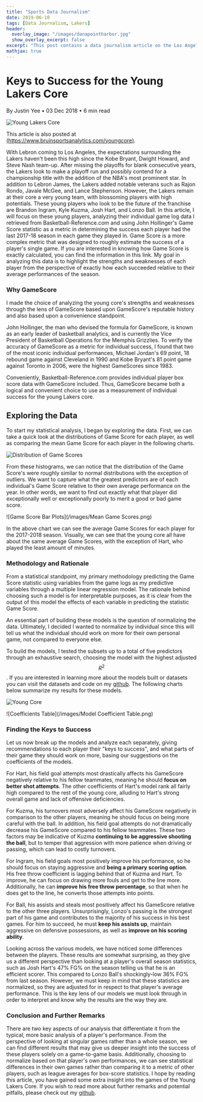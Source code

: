 ```yaml
---
title: "Sports Data Journalism"
date: 2019-06-10
tags: [Data Journalism, Lakers]
header:
  overlay_image: "/images/danapointharbor.jpg"
  show_overlay_excerpt: false
excerpt: "This post contains a data journalism article on the Los Angeles Lakers from their upcoming 2018/2019 season."
mathjax: true
---
```


# Keys to Success for the Young Lakers Core    

By Justin Yee • 03 Dec 2018 • 6 min read

![Young Lakers Core](/images/Young_Lakers_image.jpg)

This article is also posted at [(https://www.bruinsportsanalytics.com/youngcore)](https://www.bruinsportsanalytics.com/youngcore).


With Lebron coming to Los Angeles, the expectations surrounding the Lakers haven't been this high since the Kobe Bryant, Dwight Howard, and Steve Nash team-up. After missing the playoffs for blank consecutive years, the Lakers look to make a playoff run and possibly contend for a championship title with the addition of the NBA's most prominent star. In addition to Lebron James, the Lakers added notable veterans such as Rajon Rondo, Javale McGee, and Lance Stephenson. However, the Lakers remain at their core a very young team, with blossoming players with high potentials. These young players who look to be the future of the franchise are Brandon Ingram, Kyle Kuzma, Josh Hart, and Lonzo Ball. In this article, I will focus on these young players, analyzing their individual game log data I retrieved from Basketball-Reference.com and using John Hollinger's Game Score statistic as a metric in determining the success each player had the last 2017-18 season in each game they played in. Game Score is a more complex metric that was designed to roughly estimate the success of a player's single game. If you are interested in knowing how Game Score is exactly calculated, you can find the information in this link. My goal in analyzing this data is to highlight the strengths and weaknesses of each player from the perspective of exactly how each succeeded relative to their average performances of the season.

### Why GameScore
I made the choice of analyzing the young core's strengths and weaknesses through the lens of GameScore based upon GameScore's reputable history and also based upon a convenience standpoint.

John Hollinger, the man who devised the formula for GameScore, is known as an early leader of basketball analytics, and is currently the Vice President of Basketball Operations for the Memphis Grizzlies. To verify the accuracy of GameScore as a metric for individual success, I found that two of the most iconic individual performances, Michael Jordan's 69 point, 18 rebound game against Cleveland in 1990 and Kobe Bryant's 81 point game against Toronto in 2006, were the highest GameScores since 1983.

Conveniently, Basketball-Reference.com provides individual player box score data with GameScore included. Thus, GameScore became both a logical and convenient choice to use as a measurement of individual success for the young Lakers core.

## Exploring the Data
To start my statistical analysis, I began by exploring the data. First, we can take a quick look at the distributions of Game Score for each player, as well as comparing the mean Game Score for each player in the following charts.


![Distribution of Game Scores](/images/unnamed-chunk-1-1.png)

From these histograms, we can notice that the distribution of the Game Score's were roughly similar to normal distributions with the exception of outliers. We want to capture what the greatest predictors are of each individual's Game Score relative to their own average performance on the year. In other words, we want to find out exactly what that player did exceptionally well or exceptionally poorly to merit a good or bad game score.

![Game Score Bar Plots](/images/Mean Game Scores.png)

In the above chart we can see the average Game Scores for each player for the 2017-2018 season. Visually, we can see that the young core all have about the same average Game Scores, with the exception of Hart, who played the least amount of minutes.

### Methodology and Rationale
From a statistical standpoint, my primary methodology predicting the Game Score statistic using variables from the game logs as my predictive variables through a multiple linear regression model. The rationale behind choosing such a model is for interpretable purposes, as it is clear from the output of this model the effects of each variable in predicting the statistic Game Score.

An essential part of building these models is the question of normalizing the data. Ultimately, I decided I wanted to normalize by individual since this will tell us what the individual should work on more for their own personal game, not compared to everyone else.

To build the models, I tested the subsets up to a total of five predictors through an exhaustive search, choosing the model with the highest adjusted $$R^{2}$$. If you are interested in learning more about the models built or datasets you can visit the datasets and code on my [github](https://github.com/jgyee/BSA-Young-Lakers-Data-Game-Score-Analysis). The following charts below summarize my results for these models.

![Young Core](/images/Hart_Image.jpg)

![Coefficients Table](/images/Model Coefficient Table.png)

### Finding the Keys to Success

Let us now break up the models and analyze each separately, giving recommendations to each player their "keys to success", and what parts of their game they should work on more, basing our suggestions on the coefficients of the models.

For Hart, his field goal attempts most drastically affects his GameScore negatively relative to his fellow teammates, meaning he should **focus on better shot attempts**. The other coefficients of Hart's model rank all fairly high compared to the rest of the young core, alluding to Hart's strong overall game and lack of offensive deficiencies.

For Kuzma, his turnovers most adversely affect his GameScore negatively in comparison to the other players, meaning he should focus on being more careful with the ball. In addition, his field goal attempts do not dramatically decrease his GameScore compared to his fellow teammates. These two factors may be indicative of Kuzma **continuing to be aggressive shooting the ball**, but to temper that aggression with more patience when driving or passing, which can lead to costly turnovers.

For Ingram, his field goals most positively improve his performance, so he should focus on staying aggressive and **being a primary scoring option**. His free throw coefficient is lagging behind that of Kuzma and Hart. To improve, he can focus on drawing more fouls and get to the line more. Additionally, he can **improve his free throw percentage**, so that when he does get to the line, he converts those attempts into points.

For Ball, his assists and steals most positively affect his GameScore relative to the other three players. Unsurprisingly, Lonzo's passing is the strongest part of his game and contributes to the majority of his success in his best games. For him to succeed, he must **keep his assists up**, maintain aggressive on defensive possessions, as well as **improve on his scoring ability**.

Looking across the various models, we have noticed some differences between the players. These results are somewhat surprising, as they give us a different perspective than looking at a player's overall season statistics, such as Josh Hart's 47% FG% on the season telling us that he is an efficient scorer. This compared to Lonzo Ball's shockingly-low 36% FG% from last season. However, we must keep in mind that these statistics are normalized, so they are adjusted for in respect to that player's average performance. This is the key lens of our models we must look through in order to interpret and know why the results are the way they are.

### Conclusion and Further Remarks

There are two key aspects of our analysis that differentiate it from the typical, more basic analysis of a player's performance. From the perspective of looking at singular games rather than a whole season, we can find different results that may give us deeper insight into the success of these players solely on a game-to-game basis. Additionally, choosing to normalize based on that player's own performances, we can see statistical differences in their own games rather than comparing it to a metric of other players, such as league averages for box-score statistics. I hope by reading this article, you have gained some extra insight into the games of the Young Lakers Core. If you wish to read more about further remarks and potential pitfalls, please check out my [github](https://github.com/jgyee/BSA-Young-Lakers-Data-Game-Score-Analysis).
